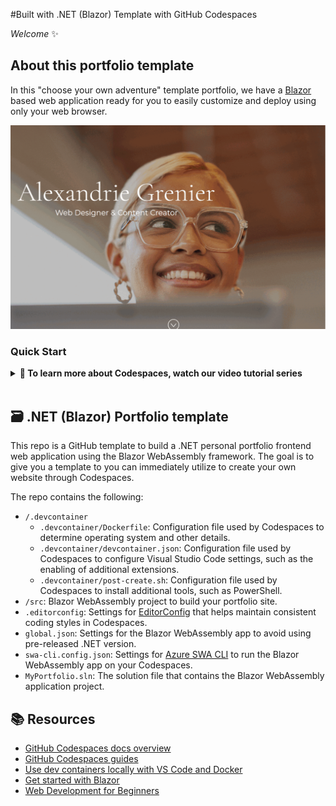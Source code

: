 
#Built with .NET (Blazor) Template with GitHub Codespaces

_Welcome_ ✨

## About this portfolio template

In this "choose your own adventure" template portfolio, we have a [Blazor](https://dotnet.microsoft.com/apps/aspnet/web-apps/blazor?WT.mc_id=dotnet-82024-juyoo) based web application ready for you to easily customize and deploy using only your web browser.  

![Blazor WebAssembly profile web application](./images/blazorwasm-portfolio-site.gif "Blazor WebAssembly profile web application")

### Quick Start


<details>
   <summary><b>🎥 To learn more about Codespaces, watch our video tutorial series</b></summary>
   
   [![Codespaces Tutorial](https://img.youtube.com/vi/ozuDPmcC1io/0.jpg)](https://aka.ms/CodespacesVideoTutorial "Codespaces Tutorial")
</details>

<br />

## 🗃️ .NET (Blazor) Portfolio template

This repo is a GitHub template to build a .NET personal portfolio frontend web application using the Blazor WebAssembly framework. The goal is to give you a template to you can immediately utilize to create your own website through Codespaces.

The repo contains the following:

* `/.devcontainer`
  - `.devcontainer/Dockerfile`: Configuration file used by Codespaces to determine operating system and other details.
  - `.devcontainer/devcontainer.json`: Configuration file used by Codespaces to configure Visual Studio Code settings, such as the enabling of additional extensions.
  - `.devcontainer/post-create.sh`: Configuration file used by Codespaces to install additional tools, such as PowerShell.
* `/src`: Blazor WebAssembly project to build your portfolio site.
* `.editorconfig`: Settings for [EditorConfig](https://editorconfig.org/) that helps maintain consistent coding styles in Codespaces.
* `global.json`: Settings for the Blazor WebAssembly app to avoid using pre-released .NET version.
* `swa-cli.config.json`: Settings for [Azure SWA CLI](https://azure.github.io/static-web-apps-cli/) to run the Blazor WebAssembly app on your Codespaces.
* `MyPortfolio.sln`: The solution file that contains the Blazor WebAssembly application project.

## 📚 Resources

* [GitHub Codespaces docs overview](https://docs.github.com/codespaces/overview)
* [GitHub Codespaces guides](https://docs.github.com/codespaces/guides)
* [Use dev containers locally with VS Code and Docker](https://github.com/microsoft/vscode-remote-try-dotnet#vs-code-dev-containers)
* [Get started with Blazor](https://learn.microsoft.com/training/paths/build-web-apps-with-blazor/?WT.mc_id=dotnet-82024-juyoo)
* [Web Development for Beginners](https://github.com/microsoft/Web-Dev-For-Beginners)



